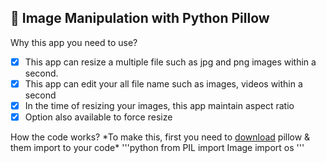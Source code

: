 ## :rocket: Image Manipulation with Python Pillow

Why this app you need to use?
-[x] This app can resize a multiple file such as jpg and png images within a second.
-[x] This app can edit your all file name such as images, videos within a second
-[x] In the time of resizing your images, this app maintain aspect ratio
-[x] Option also available to force resize  

How the code works?
\*To make this, first you need to [download](https://pillow.readthedocs.io/en/stable/installation.html#windows-installation) pillow & them import to your code\*
'''python
from PIL import Image
import os
'''
